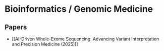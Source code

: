 # Bioinformatics / Genomic Medicine

## Papers

- [[AI-Driven Whole-Exome Sequencing: Advancing Variant Interpretation and Precision Medicine (2025)]]
